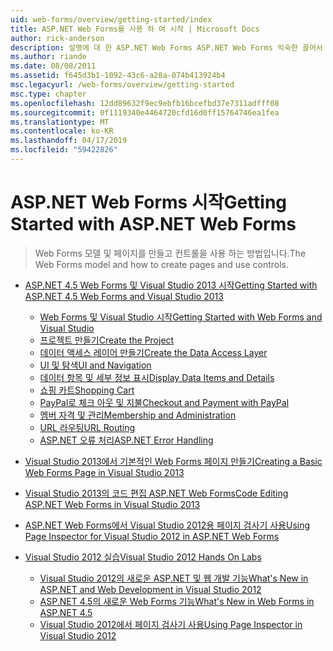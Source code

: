 ```yaml
---
uid: web-forms/overview/getting-started/index
title: ASP.NET Web Forms를 사용 하 여 시작 | Microsoft Docs
author: rick-anderson
description: 설명에 대 한 ASP.NET Web Forms ASP.NET Web Forms 익숙한 끌어서 놓기, 이벤트 기반 모델을 사용 하 여 빌드 동적 웹 사이트 수 있습니다. 디자인 화면 및 hund...
ms.author: riande
ms.date: 08/08/2011
ms.assetid: f645d3b1-1092-43c6-a28a-074b413924b4
msc.legacyurl: /web-forms/overview/getting-started
msc.type: chapter
ms.openlocfilehash: 12dd89632f9ec9ebfb16bcefbd37e7311adfff08
ms.sourcegitcommit: 0f1119340e4464720cfd16d0ff15764746ea1fea
ms.translationtype: MT
ms.contentlocale: ko-KR
ms.lasthandoff: 04/17/2019
ms.locfileid: "59422826"
---
```

# <a name="getting-started-with-aspnet-web-forms"></a><span data-ttu-id="c2424-104">ASP.NET Web Forms 시작</span><span class="sxs-lookup"><span data-stu-id="c2424-104">Getting Started with ASP.NET Web Forms</span></span>

> <span data-ttu-id="c2424-105">Web Forms 모델 및 페이지를 만들고 컨트롤을 사용 하는 방법입니다.</span><span class="sxs-lookup"><span data-stu-id="c2424-105">The Web Forms model and how to create pages and use controls.</span></span>


- [<span data-ttu-id="c2424-106">ASP.NET 4.5 Web Forms 및 Visual Studio 2013 시작</span><span class="sxs-lookup"><span data-stu-id="c2424-106">Getting Started with ASP.NET 4.5 Web Forms and Visual Studio 2013</span></span>](getting-started-with-aspnet-45-web-forms/index.md)

    - [<span data-ttu-id="c2424-107">Web Forms 및 Visual Studio 시작</span><span class="sxs-lookup"><span data-stu-id="c2424-107">Getting Started with Web Forms and Visual Studio</span></span>](getting-started-with-aspnet-45-web-forms/introduction-and-overview.md)
    - [<span data-ttu-id="c2424-108">프로젝트 만들기</span><span class="sxs-lookup"><span data-stu-id="c2424-108">Create the Project</span></span>](getting-started-with-aspnet-45-web-forms/create-the-project.md)
    - [<span data-ttu-id="c2424-109">데이터 액세스 레이어 만들기</span><span class="sxs-lookup"><span data-stu-id="c2424-109">Create the Data Access Layer</span></span>](getting-started-with-aspnet-45-web-forms/create_the_data_access_layer.md)
    - [<span data-ttu-id="c2424-110">UI 및 탐색</span><span class="sxs-lookup"><span data-stu-id="c2424-110">UI and Navigation</span></span>](getting-started-with-aspnet-45-web-forms/ui_and_navigation.md)
    - [<span data-ttu-id="c2424-111">데이터 항목 및 세부 정보 표시</span><span class="sxs-lookup"><span data-stu-id="c2424-111">Display Data Items and Details</span></span>](getting-started-with-aspnet-45-web-forms/display_data_items_and_details.md)
    - [<span data-ttu-id="c2424-112">쇼핑 카트</span><span class="sxs-lookup"><span data-stu-id="c2424-112">Shopping Cart</span></span>](getting-started-with-aspnet-45-web-forms/shopping-cart.md)
    - [<span data-ttu-id="c2424-113">PayPal로 체크 아웃 및 지불</span><span class="sxs-lookup"><span data-stu-id="c2424-113">Checkout and Payment with PayPal</span></span>](getting-started-with-aspnet-45-web-forms/checkout-and-payment-with-paypal.md)
    - [<span data-ttu-id="c2424-114">멤버 자격 및 관리</span><span class="sxs-lookup"><span data-stu-id="c2424-114">Membership and Administration</span></span>](getting-started-with-aspnet-45-web-forms/membership-and-administration.md)
    - [<span data-ttu-id="c2424-115">URL 라우팅</span><span class="sxs-lookup"><span data-stu-id="c2424-115">URL Routing</span></span>](getting-started-with-aspnet-45-web-forms/url-routing.md)
    - [<span data-ttu-id="c2424-116">ASP.NET 오류 처리</span><span class="sxs-lookup"><span data-stu-id="c2424-116">ASP.NET Error Handling</span></span>](getting-started-with-aspnet-45-web-forms/aspnet-error-handling.md)
- [<span data-ttu-id="c2424-117">Visual Studio 2013에서 기본적인 Web Forms 페이지 만들기</span><span class="sxs-lookup"><span data-stu-id="c2424-117">Creating a Basic Web Forms Page in Visual Studio 2013</span></span>](creating-a-basic-web-forms-page.md)
- [<span data-ttu-id="c2424-118">Visual Studio 2013의 코드 편집 ASP.NET Web Forms</span><span class="sxs-lookup"><span data-stu-id="c2424-118">Code Editing ASP.NET Web Forms in Visual Studio 2013</span></span>](code-editing-in-web-forms-pages.md)
- [<span data-ttu-id="c2424-119">ASP.NET Web Forms에서 Visual Studio 2012용 페이지 검사기 사용</span><span class="sxs-lookup"><span data-stu-id="c2424-119">Using Page Inspector for Visual Studio 2012 in ASP.NET Web Forms</span></span>](using-page-inspector-in-a-visual-studio-11-beta-web-forms-project.md)
- [<span data-ttu-id="c2424-120">Visual Studio 2012 실습</span><span class="sxs-lookup"><span data-stu-id="c2424-120">Visual Studio 2012 Hands On Labs</span></span>](hands-on-labs/index.md)

    - [<span data-ttu-id="c2424-121">Visual Studio 2012의 새로운 ASP.NET 및 웹 개발 기능</span><span class="sxs-lookup"><span data-stu-id="c2424-121">What's New in ASP.NET and Web Development in Visual Studio 2012</span></span>](hands-on-labs/whats-new-in-aspnet-and-web-development-in-visual-studio-2012.md)
    - [<span data-ttu-id="c2424-122">ASP.NET 4.5의 새로운 Web Forms 기능</span><span class="sxs-lookup"><span data-stu-id="c2424-122">What's New in Web Forms in ASP.NET 4.5</span></span>](hands-on-labs/whats-new-in-web-forms-in-aspnet-45.md)
    - [<span data-ttu-id="c2424-123">Visual Studio 2012에서 페이지 검사기 사용</span><span class="sxs-lookup"><span data-stu-id="c2424-123">Using Page Inspector in Visual Studio 2012</span></span>](hands-on-labs/using-page-inspector-in-visual-studio-2012.md)

